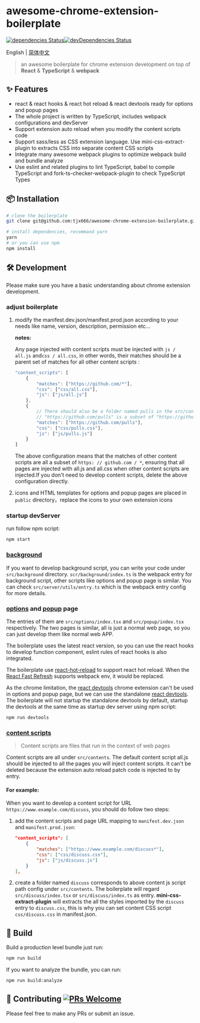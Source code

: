 # awesome-chrome-extension-boilerplate

[![dependencies Status](https://david-dm.org/tjx666/awesome-chrome-extension-boilerplate/status.svg?style=flat-square)](https://david-dm.org/tjx666/awesome-chrome-extension-boilerplate)[![devDependencies Status](https://david-dm.org/tjx666/awesome-chrome-extension-boilerplate/dev-status.svg?style=flat-square)](https://david-dm.org/tjx666/awesome-chrome-extension-boilerplate?type=dev)

English | [简体中文](./README-zh_CN.md)

> an awesome boilerplate for chrome extension development on top of **React** & **TypeScript** & **webpack**

## :sparkles: Features

- react & react hooks & react hot reload & react devtools ready for options and popup pages
- The whole project is written by TypeScript, includes webpack configurations and devServer
- Support extension auto reload when you modify the content scripts code
- Support sass/less as CSS extension language. Use mini-css-extract-plugin to extracts CSS into separate content CSS scripts
- Integrate many awesome webpack plugins to optimize webpack build and bundle analyze
- Use eslint and related plugins to lint TypeScript, babel to compile TypeScript and fork-ts-checker-webpack-plugin to check TypeScript Types

## :package: Installation

```bash
# clone the boilerplate
git clone git@github.com:tjx666/awesome-chrome-extension-boilerplate.git your-extension-name

# install dependencies, recommand yarn
yarn
# or you can use npm
npm install
```

## :hammer_and_wrench: Development

Please make sure you have a basic understanding about chrome extension development.

### adjust boilerplate

1. modify the manifest.dev.json/manifest.prod.json according to your needs like name, version, description, permission etc...

   **notes:**

   Any page injected with content scripts must be injected with `js / all.js` and`css / all.css`, in other words, their matches should be a parent set of matches for all other content scripts :

   ```javascript
   "content_scripts": [
       {
           "matches": ["https://github.com/*"],
           "css": ["css/all.css"],
           "js": ["js/all.js"]
       },
       {
           // There should also be a folder named pulls in the src/contents directory
           // "https://github.com/pulls" is a subset of "https://github.com/*"
           "matches": ["https://github.com/pulls"],
           "css": ["css/pulls.css"],
           "js": ["js/pulls.js"]
       }
   ]
   ```

   The above configuration means that the matches of other content scripts are all a subset of `https: // github.com / *`, ensuring that all pages are injected with all.js and all.css when other content scripts are injected.If you don't need to develop content scripts, delete the above configuration directly.

2. icons and HTML templates for options and popup pages are placed in `public` directory，replace the icons to your own extension icons

### startup devServer

run follow npm script:

```bash
npm start
```

### [background](https://developer.chrome.com/extensions/background_pages)

If you want to develop background script, you can write your code under `src/background` directory. `scr/background/index.ts` is the webpack entry for background script, other scripts like options and popup page is similar. You can check `src/server/utils/entry.ts` which is the webpack entry config for more details.

### [options](https://developer.chrome.com/extensions/options) and [popup](https://developer.chrome.com/extensions/browserAction#popups) page

The entries of them are `src/options/index.tsx` and `src/popup/index.tsx` respectively. The two pages is similar, all is just a normal web page, so you can just develop them like normal web APP.

The boilerplate uses the latest react version, so you can use the react hooks to develop function component, eslint rules of react hooks is also integrated.

The boilerplate use [react-hot-reload](https://github.com/gaearon/react-hot-loader) to support react hot reload. When the [React Fast Refresh](https://github.com/facebook/react/issues/16604) supports webpack env, it would be replaced.

As the chrome limitation, the [react devtools](https://chrome.google.com/webstore/detail/react-developer-tools/fmkadmapgofadopljbjfkapdkoienihi) chrome extension can't be used in options and popup page, but we can use the standalone [react devtools](https://www.npmjs.com/package/react-devtools). The boilerplate will not startup the standalone devtools by default, startup the devtools at the same time as startup dev server using npm script:

```bash
npm run devtools
```

### [content scripts](https://developer.chrome.com/extensions/content_scripts)

> Content scripts are files that run in the context of web pages

Content scripts are all under `src/contents`. The default content script all.js should be injected to all the pages you will inject content scripts. It can't be deleted because the extension auto reload patch code is injected to by entry.

#### For example:

When you want to develop a content script for URL `https://www.example.com/discuss`, you should do follow two steps:

1. add the content scripts and page URL mapping to `manifest.dev.json` and `manifest.prod.json`:

   ```json
   "content_scripts": [
       {
           "matches": ["https://www.example.com/discuss*"],
           "css": ["css/discuss.css"],
           "js": ["js/discuss.js"]
       }
   ],
   ```

2. create a folder named `discuss` corresponds to above content js script path config under `src/contents`. The boilerplate will regard `src/discuss/index.tsx` or `src/discuss/index.ts` as entry. **mini-css-extract-plugin** will extracts the all the styles imported by the `discuss` entry to `discuss.css`, this is why you can set content CSS script `css/discuss.css` in manifest.json.

## :construction_worker: Build

Build a production level bundle just run:

```bash
npm run build
```

If you want to analyze the bundle, you can run:

```bash
npm run build:analyze
```

## :handshake: Contributing [![PRs Welcome](https://img.shields.io/badge/PRs-welcome-brightgreen.svg?style=flat-square)](http://makeapullrequest.com)

Please feel free to make any PRs or submit an issue.

